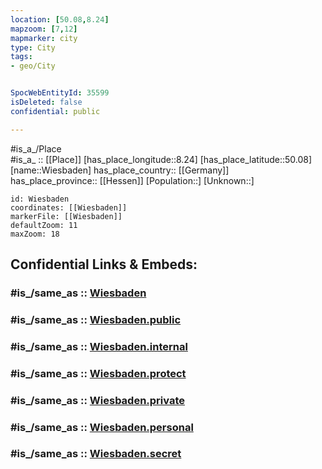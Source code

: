 ```yaml
---
location: [50.08,8.24] 
mapzoom: [7,12] 
mapmarker: city 
type: City
tags:
- geo/City


SpocWebEntityId: 35599
isDeleted: false
confidential: public

---
```

#is_a_/Place  
#is_a_ :: [[Place]] 
[has_place_longitude::8.24] 
[has_place_latitude::50.08] 
[name::Wiesbaden] 
has_place_country:: [[Germany]]  
has_place_province:: [[Hessen]] 
[Population::] 
[Unknown::] 


```leaflet
id: Wiesbaden
coordinates: [[Wiesbaden]] 
markerFile: [[Wiesbaden]] 
defaultZoom: 11 
maxZoom: 18
```


## Confidential Links & Embeds: 

### #is_/same_as :: [Wiesbaden](/_Standards/Earth/Continent/Europe/Europe~Central/Germany/Germany~West/Hessen/counties~Hessen/Wiesbaden.md) 

### #is_/same_as :: [Wiesbaden.public](/_public/Earth/Continent/Europe/Europe~Central/Germany/Germany~West/Hessen/counties~Hessen/Wiesbaden.public.md) 

### #is_/same_as :: [Wiesbaden.internal](/_internal/Earth/Continent/Europe/Europe~Central/Germany/Germany~West/Hessen/counties~Hessen/Wiesbaden.internal.md) 

### #is_/same_as :: [Wiesbaden.protect](/_protect/Earth/Continent/Europe/Europe~Central/Germany/Germany~West/Hessen/counties~Hessen/Wiesbaden.protect.md) 

### #is_/same_as :: [Wiesbaden.private](/_private/Earth/Continent/Europe/Europe~Central/Germany/Germany~West/Hessen/counties~Hessen/Wiesbaden.private.md) 

### #is_/same_as :: [Wiesbaden.personal](/_personal/Earth/Continent/Europe/Europe~Central/Germany/Germany~West/Hessen/counties~Hessen/Wiesbaden.personal.md) 

### #is_/same_as :: [Wiesbaden.secret](/_secret/Earth/Continent/Europe/Europe~Central/Germany/Germany~West/Hessen/counties~Hessen/Wiesbaden.secret.md)

